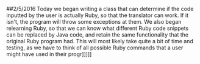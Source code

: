 ##2/5/2016
    Today we began writing a class that can determine if the code inputted by the user is actually Ruby, so that the translator can work. If it isn't, the program will throw some exceptions at them. We also began relearning Ruby, so that we can know what different Ruby code snippets can be replaced by Java code, and retain the same functionality that the original Ruby program had. This will most likely take quite a bit of time and testing, as we have to think of all possible Ruby commands that a user might have used in their progr]]]]]
